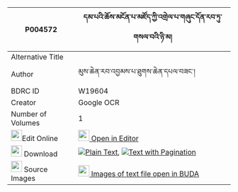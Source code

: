 |P004572|དམ་པའི་ཆོས་མངོན་པ་མཛོད་ཀྱི་འགྲེལ་པ་གཞུང་དོན་རབ་ཏུ་གསལ་བའི་ཉི་མ། 
| --- | --- 
|Alternative Title |
|Author| མུས་ཆེན་རབ་འབྱམས་པ་ཐུགས་ཆེན་དཔལ་བཟང་།
|BDRC ID | W19604
|Creator | Google OCR
|Number of Volumes| 1
|<img width="25" src="https://img.icons8.com/color/25/000000/edit-property.png">Edit Online| [<img width="25" src="https://avatars.githubusercontent.com/u/45091458?s=200&v=4"> Open in Editor](http://editor.openpecha.org/P004572)
|<img width="25" src="https://img.icons8.com/fluent/48/000000/download-2.png"/>  Download | [![](https://img.icons8.com/color/20/000000/txt.png)Plain Text](https://github.com/Openpecha/P004572/releases/download/v1/dampa_i_cho_ngonpa_dzo_kyi_dre_plain_P004572.zip), [![](https://img.icons8.com/color/20/000000/txt.png)Text with Pagination](https://github.com/Openpecha/P004572/releases/download/v1/dampa_i_cho_ngonpa_dzo_kyi_dre_pages_P004572.zip)
|<img width="25" src="https://img.icons8.com/plasticine/100/000000/pictures-folder.png"/>  Source Images | [<img width="25" src="https://library.bdrc.io/icons/BUDA-small.svg"> Images of text file open in BUDA](https://library.bdrc.io/show/bdr:W19604)